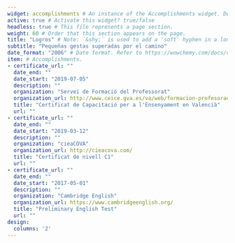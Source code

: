 ```yaml
---
widget: accomplishments # An instance of the Accomplishments widget. Documentation: https://wowchemy.com/docs/page-builder/
active: true # Activate this widget? true/false
headless: true # This file represents a page section.
weight: 60 # Order that this section appears on the page.
title: "Logros" # Note: `&shy;` is used to add a 'soft' hyphen in a long heading.
subtitle: "Pequeñas gestas superadas por el camino"
date_format: "2006" # Date format. Refer to https://wowchemy.com/docs/customization/#date-format
item: # Accomplishments.
- certificate_url: ""
  date_end: ""
  date_start: "2019-07-05"
  description: ""
  organization: "Servei de Formació del Professorat"
  organization_url: http://www.ceice.gva.es/va/web/formacion-profesorado/inicio
  title: "Certificat de Capacitació per a l'Ensenyament en Valencià"
  url: ""
- certificate_url: ""
  date_end: ""
  date_start: "2019-03-12"
  description: ""
  organization: "cieaCOVA"
  organization_url: http://cieacova.com/
  title: "Certificat de nivell C1"
  url: ""
- certificate_url: ""
  date_end: ""
  date_start: "2017-05-01"
  description: ""
  organization: "Cambridge English"
  organization_url: https://www.cambridgeenglish.org/
  title: "Preliminary English Test"
  url: ""
design:
  columns: '2' 
---
```

